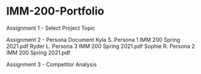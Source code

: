 # IMM-200-Portfolio

Assignment 1 - Select Project Topic

Assignment 2 - Persona Document
Kyla S. Persona 1 IMM 200 Spring 2021.pdf
Ryder L. Persona 3 IMM 200 Spring 2021.pdf
Sophie R.  Persona 2 IMM 200 Spring 2021.pdf

Assignment 3 - Competitor Analysis
